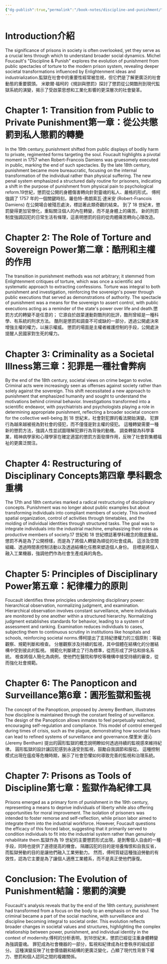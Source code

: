 ```yaml
---
{"dg-publish":true,"permalink":"/book-notes/discipline-and-punishment/","dgPassFrontmatter":true}
---
```


# Introduction介紹

The significance of prisons in society is often overlooked, yet they serve as a crucial lens through which to understand broader social dynamics. Michel Foucault's "Discipline & Punish" explores the evolution of punishment from public spectacles of torture to the modern prison system, revealing deeper societal transformations influenced by Enlightenment ideas and industrialization.監獄在社會中的重要性經常被忽視，但它們是了解更廣泛的社會動態的重要鏡頭。 米歇爾·福柯的《規訓與懲罰》探討了懲罰從公開酷刑到現代監獄系統的演變，揭示了受啟蒙思想和工業化影響的更深層次的社會變革。

# Chapter 1: Transition from Public to Private Punishment第一章：從公共懲罰到私人懲罰的轉變

In the 19th century, punishment shifted from public displays of bodily harm to private, regimented forms targeting the soul. Foucault highlights a pivotal moment in 1757 when Robert-Francois Damiens was gruesomely executed in public, marking the end of such spectacles. By the late 18th century, punishment became more bureaucratic, focusing on the internal transformation of the individual rather than physical suffering. The new penal system emphasized a structured daily routine for prisoners, indicating a shift in the purpose of punishment from physical pain to psychological reform.19世紀，懲罰從公開的身體傷害轉向針對靈魂的私人、嚴格的形式。 傅柯強調了 1757 年的一個關鍵時刻，羅伯特-弗朗索瓦·達米安 (Robert-Francois Damiens) 在公開場合被殘忍處決，標誌著此類奇觀的結束。 到了 18 世紀末，懲罰變得更加官僚化，重點關注個人的內在轉變，而不是身體上的痛苦。 新的刑罰制度強調囚犯的日常生活有條理，這表明懲罰的目的從肉體痛苦轉向心理改造。

# Chapter 2: The Role of Torture and Sovereign Power第二章：酷刑和主權的作用

The transition in punishment methods was not arbitrary; it stemmed from Enlightenment critiques of torture, which was once a scientific and systematic approach to extracting confessions. Torture was integral to both punishment and investigation, reinforcing the sovereign's power through public executions that served as demonstrations of authority. The spectacle of punishment was a means for the sovereign to assert control, with public executions acting as a reminder of the state's power over life and death.懲罰方式的轉變不是任意的； 它源自於啟蒙運動對酷刑的批評，酷刑曾經是一種科學、有系統的刑求方法。 酷刑是懲罰和調查不可或缺的一部分，透過公開處決來增強主權的權力，以展示權威。 懲罰的場面是主權者維護控制的手段，公開處決提醒人民國家對生死的權力。

# Chapter 3: Criminality as a Societal Illness第三章：犯罪是一種社會弊病

By the end of the 18th century, societal views on crime began to evolve. Criminal acts were increasingly seen as offenses against society rather than solely against the sovereign. This shift necessitated a new approach to punishment that emphasized humanity and sought to understand the motivations behind criminal behavior. Investigations transformed into a scientific endeavor, with psychiatrists and psychologists playing a role in determining appropriate punishment, reflecting a broader societal concern for the collective well-being.到 18 世紀末，社會對犯罪的看法開始演變。 犯罪行為越來越被視為對社會的侵犯，而不僅僅是對主權的侵犯。 這種轉變需要一種新的懲罰方法，強調人性並試圖理解犯罪行為背後的動機。 調查轉變為科學事業，精神病學家和心理學家在確定適當的懲罰方面發揮作用，反映了社會對集體福祉的更廣泛關注。

# Chapter 4: Restructuring of Disciplinary Concepts第四章 學科觀念重構

The 17th and 18th centuries marked a radical restructuring of disciplinary concepts. Punishment was no longer about public examples but about transforming individuals into compliant members of society. This involved spatial organization, control of activities through timetables, and the molding of individual identities through structured tasks. The goal was to integrate individuals into the industrial machine, emphasizing their roles as productive members of society.17 世紀和 18 世紀標誌著學科概念的徹底重組。 懲罰不再是為了公開榜樣，而是為了將個人轉變為順從的社會成員。 這涉及空間組織、透過時間表控制活動以及透過結構化任務來塑造個人身份。 目標是將個人融入工業機器，強調他們作為社會生產成員的角色。

# Chapter 5: Principles of Disciplinary Power第五章：紀律權力的原則

Foucault identifies three principles underpinning disciplinary power: hierarchical observation, normalizing judgment, and examination. Hierarchical observation involves constant surveillance, where individuals are monitored by one another within a structured hierarchy. Normalizing judgment establishes standards for behavior, leading to a system of assessment and ranking. Examination reduces individuals to cases, subjecting them to continuous scrutiny in institutions like hospitals and schools, reinforcing societal norms.傅柯提出了支持紀律權力的三個原則：等級觀察、規範判斷和檢查。 分層觀察涉及持續的監視，其中個體在結構化的分層結構中受到彼此的監視。 規範化判斷建立了行為標準，從而形成了評估和排名系統。 檢查將個人簡化為病例，使他們在醫院和學校等機構中接受持續的審查，從而強化社會規範。

# Chapter 6: The Panopticon and Surveillance第6章：圓形監獄和監視

The concept of the Panopticon, proposed by Jeremy Bentham, illustrates how discipline is maintained through the constant feeling of surveillance. The design of the Panopticon allows inmates to feel perpetually watched, encouraging self-regulation and compliance. This model of control emerged during times of crisis, such as the plague, demonstrating how societal fears can lead to refined systems of surveillance and governance.傑里米·邊沁 (Jeremy Bentham) 提出的圓形監獄的概念說明瞭如何透過持續的監視感來維持紀律。 圓形監獄的設計讓囚犯感到永遠受到監視，鼓勵自我調節和服從。 這種控制模式出現在瘟疫等危機時期，展示了社會恐懼如何導致完善的監視和治理系統。

# Chapter 7: Prisons as Tools of Discipline第七章：監獄作為紀律工具

Prisons emerged as a primary form of punishment in the 19th century, representing a means to deprive individuals of liberty while also offering opportunities for moral improvement. The isolation of prisoners was intended to foster remorse and self-reflection, while prison labor aimed to integrate them into the industrial workforce. However, Foucault questions the efficacy of this forced labor, suggesting that it primarily served to condition individuals to fit into the industrial system rather than genuinely rehabilitate them.監獄作為 19 世紀的主要懲罰形式出現，是剝奪個人自由的一種手段，同時也提供了道德提高的機會。 隔離囚犯的目的是培養悔恨和自我反省，而監獄勞動的目的是讓他們融入工業勞動力。 然而，傅柯質疑這種強迫勞動的有效性，認為它主要是為了讓個人適應工業體系，而不是真正使他們康復。

# Conclusion: The Evolution of Punishment結論：懲罰的演變

Foucault's analysis reveals that by the end of the 18th century, punishment had transformed from a focus on the body to an emphasis on the soul. The criminal became a part of the social machine, with surveillance and discipline becoming integral to societal order. This evolution reflects broader changes in societal values and structures, highlighting the complex relationship between power, punishment, and individual identity in the context of modernity.傅柯的分析表明，到18世紀末，懲罰已經從注重身體轉變為強調靈魂。 罪犯成為社會機器的一部分，監視和紀律成為社會秩序的組成部分。 這種演變反映了社會價值觀和結構的更廣泛變化，凸顯了現代性背景下權力、懲罰和個人認同之間的複雜關係。